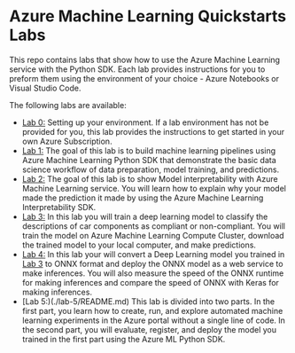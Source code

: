 # Azure Machine Learning Quickstarts Labs

This repo contains labs that show how to use the Azure Machine Learning service with the Python SDK. Each lab provides instructions for you to preform them using the environment of your choice - Azure Notebooks or Visual Studio Code.

The following labs are available:
- [Lab 0:](./lab-0/README.md) Setting up your environment. If a lab environment has not be provided for you, this lab provides the instructions to get started in your own Azure Subscription.
- [Lab 1:](./lab-1/README.md) The goal of this lab is to build machine learning pipelines using Azure Machine Learning Python SDK that demonstrate the basic data science workflow of data preparation, model training, and predictions.
- [Lab 2:](./lab-2/README.md) The goal of this lab is to show Model interpretability with Azure Machine Learning service. You will learn how to explain why your model made the prediction it made by using the Azure Machine Learning Interpretability SDK. 
- [Lab 3:](./lab-3/README.md) In this lab you will train a deep learning model to classify the descriptions of car components as compliant or non-compliant. You will train the model on Azure Machine Learning Compute Cluster, download the trained model to your local computer, and make predictions.
- [Lab 4:](./lab-4/README.md) In this lab your will convert a Deep Learning model you trained in [Lab 3](./lab-3/README.md) to ONNX format and deploy the ONNX model as a web service to make inferences. You will also measure the speed of the ONNX runtime for making inferences and compare the speed of ONNX with Keras for making inferences.
- [Lab 5:)(./lab-5/README.md) This lab is divided into two parts. In the first part, you learn how to create, run, and explore automated machine learning experiments in the Azure portal without a single line of code. In the second part, you will evaluate, register, and deploy the model you trained in the first part using the Azure ML Python SDK.
